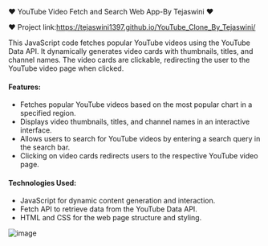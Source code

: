 

❤️ YouTube Video Fetch and Search Web App-By Tejaswini ❤️

❤️ Project link:https://tejaswini1397.github.io/YouTube_Clone_By_Tejaswini/
 
This JavaScript code fetches popular YouTube videos using the YouTube Data API. It dynamically generates video cards with thumbnails, titles, and channel names. The video cards are clickable, redirecting the user to the YouTube video page when clicked.

#### Features:
- Fetches popular YouTube videos based on the most popular chart in a specified region.
- Displays video thumbnails, titles, and channel names in an interactive interface.
- Allows users to search for YouTube videos by entering a search query in the search bar.
- Clicking on video cards redirects users to the respective YouTube video page.

#### Technologies Used:
- JavaScript for dynamic content generation and interaction.
- Fetch API to retrieve data from the YouTube Data API.
- HTML and CSS for the web page structure and styling.

![image](https://github.com/Tejaswini1397/YouTube_Clone_By_Tejaswini/assets/117677072/3319ea59-9f2d-4bb7-8bff-99297e7fb260)

